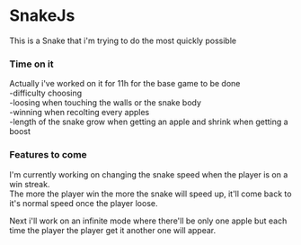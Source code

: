 # SnakeJs

This is a Snake that i'm trying to do the most quickly possible

### Time on it

Actually i've worked on it for 11h for the base game to be done  
  -difficulty choosing  
  -loosing when touching the walls or the snake body  
  -winning when recolting every apples  
  -length of the snake grow when getting an apple and shrink when getting a boost  

### Features to come

I'm currently working on changing the snake speed when the player is on a win streak.  
The more the player win the more the snake will speed up, it'll come back to it's normal speed once the player loose.  

Next i'll work on an infinite mode where there'll be only one apple but each time the player the player get it another one will appear.
